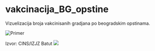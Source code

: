 # vakcinacija_BG_opstine
Vizuelizacija broja vakcinisanih gradjana po beogradskim opstinama. 


![Primer](https://user-images.githubusercontent.com/50851469/118858148-1a161180-b8d9-11eb-9a55-6a988cfcc544.png)


Izvor: CINS/IZJZ Batut
<img src=“https://user-images.githubusercontent.com/50851469/118854919-84c54e00-b8d5-11eb-9f10-f25e683da588.png”></img>
